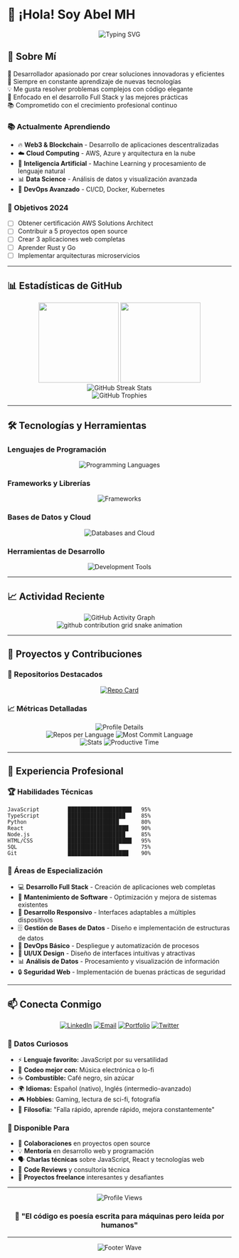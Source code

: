 # 👋 ¡Hola! Soy Abel MH

<div align="center">
  <img src="https://readme-typing-svg.herokuapp.com/?lines=Desarrollador+Full+Stack;Apasionado+por+la+Tecnología;Siempre+Aprendiendo&font=Roboto&size=30&duration=3000&pause=500&color=36BCF7&center=true&width=600&height=100" alt="Typing SVG" />
</div>

## 🚀 Sobre Mí

🔭 Desarrollador apasionado por crear soluciones innovadoras y eficientes  
🌱 Siempre en constante aprendizaje de nuevas tecnologías  
💡 Me gusta resolver problemas complejos con código elegante  
🎯 Enfocado en el desarrollo Full Stack y las mejores prácticas  
📚 Comprometido con el crecimiento profesional continuo  

### 📚 Actualmente Aprendiendo
- 🔥 **Web3 & Blockchain** - Desarrollo de aplicaciones descentralizadas
- ☁️ **Cloud Computing** - AWS, Azure y arquitectura en la nube
- 🤖 **Inteligencia Artificial** - Machine Learning y procesamiento de lenguaje natural
- 📊 **Data Science** - Análisis de datos y visualización avanzada
- 🔧 **DevOps Avanzado** - CI/CD, Docker, Kubernetes

### 🎯 Objetivos 2024
- [ ] Obtener certificación AWS Solutions Architect
- [ ] Contribuir a 5 proyectos open source
- [ ] Crear 3 aplicaciones web completas
- [ ] Aprender Rust y Go
- [ ] Implementar arquitecturas microservicios  

---

## 📊 Estadísticas de GitHub

<div align="center">
  <img height="180em" src="https://github-readme-stats.vercel.app/api?username=AbelMH1&show_icons=true&theme=tokyonight&include_all_commits=true&count_private=true"/>
  <img height="180em" src="https://github-readme-stats.vercel.app/api/top-langs/?username=AbelMH1&layout=compact&langs_count=8&theme=tokyonight"/>
</div>

<div align="center">
  <img src="https://github-readme-streak-stats.herokuapp.com/?user=AbelMH1&theme=tokyonight" alt="GitHub Streak Stats" />
</div>

<div align="center">
  <img src="https://github-profile-trophy.vercel.app/?username=AbelMH1&theme=onedark&column=7&margin-w=15&margin-h=15" alt="GitHub Trophies" />
</div>

---

## 🛠️ Tecnologías y Herramientas

### Lenguajes de Programación
<div align="center">
  <img src="https://skillicons.dev/icons?i=js,ts,python,java,php,html,css,sass" alt="Programming Languages" />
</div>

### Frameworks y Librerías
<div align="center">
  <img src="https://skillicons.dev/icons?i=react,nextjs,nodejs,express,laravel,bootstrap,tailwind,jquery" alt="Frameworks" />
</div>

### Bases de Datos y Cloud
<div align="center">
  <img src="https://skillicons.dev/icons?i=mysql,postgresql,mongodb,firebase,aws,docker,nginx" alt="Databases and Cloud" />
</div>

### Herramientas de Desarrollo
<div align="center">
  <img src="https://skillicons.dev/icons?i=git,github,vscode,figma,postman,linux,windows" alt="Development Tools" />
</div>

---

## 📈 Actividad Reciente

<div align="center">
  <img src="https://github-readme-activity-graph.vercel.app/graph?username=AbelMH1&theme=tokyo-night&area=true&hide_border=true" alt="GitHub Activity Graph" />
</div>

<div align="center">
  <picture>
    <source media="(prefers-color-scheme: dark)" srcset="https://raw.githubusercontent.com/AbelMH1/AbelMH1/output/github-contribution-grid-snake-dark.svg">
    <source media="(prefers-color-scheme: light)" srcset="https://raw.githubusercontent.com/AbelMH1/AbelMH1/output/github-contribution-grid-snake.svg">
    <img alt="github contribution grid snake animation" src="https://raw.githubusercontent.com/AbelMH1/AbelMH1/output/github-contribution-grid-snake.svg">
  </picture>
</div>

---

## 🎯 Proyectos y Contribuciones

### 📁 Repositorios Destacados
<div align="center">
  
[![Repo Card](https://github-readme-stats.vercel.app/api/pin/?username=AbelMH1&repo=AbelMH1&theme=tokyonight)](https://github.com/AbelMH1/AbelMH1)

</div>

### 📈 Métricas Detalladas
<div align="center">
  <img src="https://github-profile-summary-cards.vercel.app/api/cards/profile-details?username=AbelMH1&theme=github_dark" alt="Profile Details" />
</div>

<div align="center">
  <img src="https://github-profile-summary-cards.vercel.app/api/cards/repos-per-language?username=AbelMH1&theme=github_dark" alt="Repos per Language" />
  <img src="https://github-profile-summary-cards.vercel.app/api/cards/most-commit-language?username=AbelMH1&theme=github_dark" alt="Most Commit Language" />
</div>

<div align="center">
  <img src="https://github-profile-summary-cards.vercel.app/api/cards/stats?username=AbelMH1&theme=github_dark" alt="Stats" />
  <img src="https://github-profile-summary-cards.vercel.app/api/cards/productive-time?username=AbelMH1&theme=github_dark&utcOffset=1" alt="Productive Time" />
</div>

---

## 💼 Experiencia Profesional

### 🏆 Habilidades Técnicas
```text
JavaScript         ████████████████████   95%
TypeScript         ██████████████████     85%
Python             ████████████████       80%
React              ███████████████████    90%
Node.js            ██████████████████     85%
HTML/CSS           ████████████████████   95%
SQL                ████████████████       75%
Git                ███████████████████    90%
```

### 💼 Áreas de Especialización
- 💻 **Desarrollo Full Stack** - Creación de aplicaciones web completas
- 🔧 **Mantenimiento de Software** - Optimización y mejora de sistemas existentes  
- 📱 **Desarrollo Responsivo** - Interfaces adaptables a múltiples dispositivos
- 🗄️ **Gestión de Bases de Datos** - Diseño e implementación de estructuras de datos
- 🚀 **DevOps Básico** - Despliegue y automatización de procesos
- 🎨 **UI/UX Design** - Diseño de interfaces intuitivas y atractivas
- 📊 **Análisis de Datos** - Procesamiento y visualización de información
- 🔒 **Seguridad Web** - Implementación de buenas prácticas de seguridad

---

## 📫 Conecta Conmigo

<div align="center">
  
[![LinkedIn](https://img.shields.io/badge/LinkedIn-0077B5?style=for-the-badge&logo=linkedin&logoColor=white)](https://linkedin.com/in/abelmh)
[![Email](https://img.shields.io/badge/Email-D14836?style=for-the-badge&logo=gmail&logoColor=white)](mailto:abel.mh.dev@gmail.com)
[![Portfolio](https://img.shields.io/badge/Portfolio-255E63?style=for-the-badge&logo=About.me&logoColor=white)](https://abelmh.dev)
[![Twitter](https://img.shields.io/badge/Twitter-1DA1F2?style=for-the-badge&logo=twitter&logoColor=white)](https://twitter.com/AbelMH_Dev)

</div>

### 🌟 Datos Curiosos

- ⚡ **Lenguaje favorito:** JavaScript por su versatilidad
- 🎵 **Codeo mejor con:** Música electrónica o lo-fi
- ☕ **Combustible:** Café negro, sin azúcar
- 🌍 **Idiomas:** Español (nativo), Inglés (intermedio-avanzado)
- 🎮 **Hobbies:** Gaming, lectura de sci-fi, fotografía
- 🌱 **Filosofía:** "Falla rápido, aprende rápido, mejora constantemente"

### 💬 Disponible Para

- 🤝 **Colaboraciones** en proyectos open source
- 💡 **Mentoría** en desarrollo web y programación
- 🗣️ **Charlas técnicas** sobre JavaScript, React y tecnologías web
- 📝 **Code Reviews** y consultoría técnica
- 🚀 **Proyectos freelance** interesantes y desafiantes

---

<div align="center">
  <img src="https://komarev.com/ghpvc/?username=AbelMH1&color=36BCF7&style=for-the-badge&label=Visitas+al+Perfil" alt="Profile Views" />
</div>

<div align="center">
  
### 💭 "El código es poesía escrita para máquinas pero leída por humanos"

</div>

---

<div align="center">
  <img src="https://capsule-render.vercel.app/api?type=waving&color=gradient&height=100&section=footer" alt="Footer Wave" />
</div>